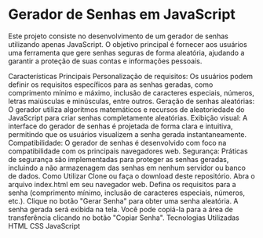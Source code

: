 # Gerador de Senhas em JavaScript


Este projeto consiste no desenvolvimento de um gerador de senhas utilizando apenas JavaScript. O objetivo principal é fornecer aos usuários uma ferramenta que gere senhas seguras de forma aleatória, ajudando a garantir a proteção de suas contas e informações pessoais.

Características Principais
Personalização de requisitos: Os usuários podem definir os requisitos específicos para as senhas geradas, como comprimento mínimo e máximo, inclusão de caracteres especiais, números, letras maiúsculas e minúsculas, entre outros.
Geração de senhas aleatórias: O gerador utiliza algoritmos matemáticos e recursos de aleatoriedade do JavaScript para criar senhas completamente aleatórias.
Exibição visual: A interface do gerador de senhas é projetada de forma clara e intuitiva, permitindo que os usuários visualizem a senha gerada instantaneamente.
Compatibilidade: O gerador de senhas é desenvolvido com foco na compatibilidade com os principais navegadores web.
Segurança: Práticas de segurança são implementadas para proteger as senhas geradas, incluindo a não armazenagem das senhas em nenhum servidor ou banco de dados.
Como Utilizar
Clone ou faça o download deste repositório.
Abra o arquivo index.html em seu navegador web.
Defina os requisitos para a senha (comprimento mínimo, inclusão de caracteres especiais, números, etc.).
Clique no botão "Gerar Senha" para obter uma senha aleatória.
A senha gerada será exibida na tela. Você pode copiá-la para a área de transferência clicando no botão "Copiar Senha".
Tecnologias Utilizadas
HTML
CSS
JavaScript

